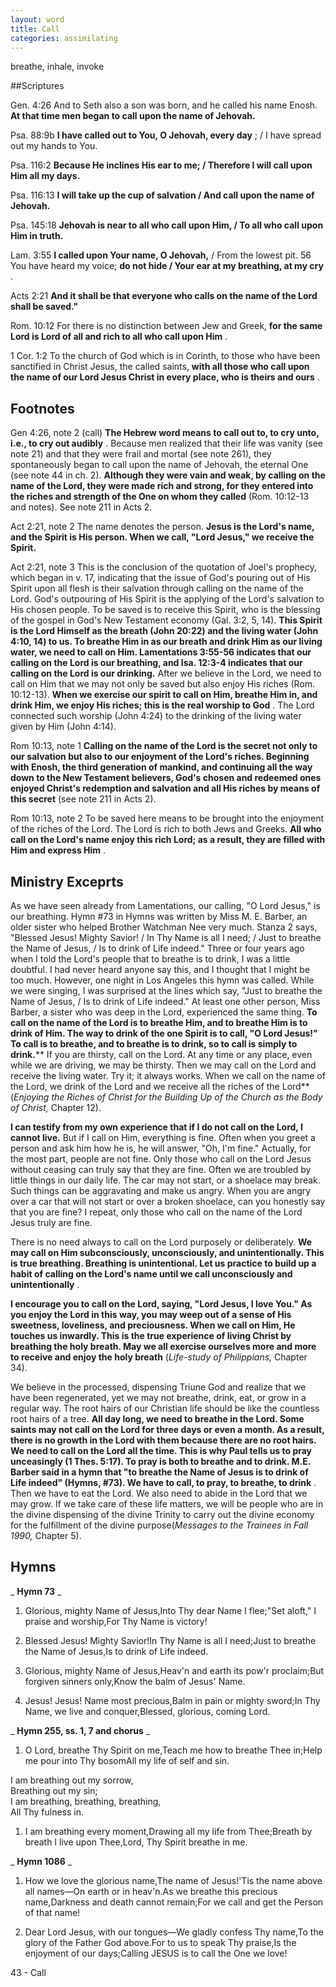 ```yaml
---
layout: word
title: Call
categories: assimilating
---
```


breathe, inhale, invoke

##Scriptures

Gen. 4:26 And to Seth also a son was born, and he called his name Enosh. **At that time men began to call upon the name of Jehovah.**

Psa. 88:9b **I have called out to You, O Jehovah, every day** ; / I have spread out my hands to You.

Psa. 116:2 **Because He inclines His ear to me; / Therefore I will call upon Him all my days.**

Psa. 116:13 **I will take up the cup of salvation / And call upon the name of Jehovah.**

Psa. 145:18 **Jehovah is near to all who call upon Him, / To all who call upon Him in truth.**

Lam. 3:55 **I called upon Your name, O Jehovah,** / From the lowest pit. 56 You have heard my voice; **do not hide / Your ear at my breathing, at my cry** .

Acts 2:21 **And it shall be that everyone who calls on the name of the Lord shall be saved."**

Rom. 10:12 For there is no distinction between Jew and Greek, **for the same Lord is Lord of all and rich to all who call upon Him** .

1 Cor. 1:2 To the church of God which is in Corinth, to those who have been sanctified in Christ Jesus, the called saints, **with all those who call upon the name of our Lord Jesus Christ in every place, who is theirs and ours** .

## Footnotes

Gen 4:26, note 2 (call) **The Hebrew word means to call out to, to cry unto, i.e., to cry out audibly** . Because men realized that their life was vanity (see note 21) and that they were frail and mortal (see note 261), they spontaneously began to call upon the name of Jehovah, the eternal One (see note 44 in ch. 2). **Although they were vain and weak, by calling on the name of the Lord, they were made rich and strong, for they entered into the riches and strength of the One on whom they called** (Rom. 10:12-13 and notes). See note 211 in Acts 2.

Act 2:21, note 2 The name denotes the person. **Jesus is the Lord's name, and the Spirit is His person. When we call, "Lord Jesus," we receive the Spirit.**

Act 2:21, note 3 This is the conclusion of the quotation of Joel's prophecy, which began in v. 17, indicating that the issue of God's pouring out of His Spirit upon all flesh is their salvation through calling on the name of the Lord. God's outpouring of His Spirit is the applying of the Lord's salvation to His chosen people. To be saved is to receive this Spirit, who is the blessing of the gospel in God's New Testament economy (Gal. 3:2, 5, 14). **This Spirit is the Lord Himself as the breath (John 20:22) and the living water (John 4:10, 14) to us. To breathe Him in as our breath and drink Him as our living water, we need to call on Him. Lamentations 3:55-56 indicates that our calling on the Lord is our breathing, and Isa. 12:3-4 indicates that our calling on the Lord is our drinking.** After we believe in the Lord, we need to call on Him that we may not only be saved but also enjoy His riches (Rom. 10:12-13). **When we exercise our spirit to call on Him, breathe Him in, and drink Him, we enjoy His riches; this is the real worship to God** . The Lord connected such worship (John 4:24) to the drinking of the living water given by Him (John 4:14).

Rom 10:13, note 1 **Calling on the name of the Lord is the secret not only to our salvation but also to our enjoyment of the Lord's riches. Beginning with Enosh, the third generation of mankind, and continuing all the way down to the New Testament believers, God's chosen and redeemed ones enjoyed Christ's redemption and salvation and all His riches by means of this secret** (see note 211 in Acts 2).

Rom 10:13, note 2 To be saved here means to be brought into the enjoyment of the riches of the Lord. The Lord is rich to both Jews and Greeks. **All who call on the Lord's name enjoy this rich Lord; as a result, they are filled with Him and express Him** .

## Ministry Exceprts

As we have seen already from Lamentations, our calling, "O Lord Jesus," is our breathing. Hymn #73 in Hymns was written by Miss M. E. Barber, an older sister who helped Brother Watchman Nee very much. Stanza 2 says, "Blessed Jesus! Mighty Savior! / In Thy Name is all I need; / Just to breathe the Name of Jesus, / Is to drink of Life indeed." Three or four years ago when I told the Lord's people that to breathe is to drink, I was a little doubtful. I had never heard anyone say this, and I thought that I might be too much. However, one night in Los Angeles this hymn was called. While we were singing, I was surprised at the lines which say, "Just to breathe the Name of Jesus, / Is to drink of Life indeed." At least one other person, Miss Barber, a sister who was deep in the Lord, experienced the same thing. **To call on the name of the Lord is to breathe Him, and to breathe Him is to drink of Him. The way to drink of the one Spirit is to call, "O Lord Jesus!" To call is to breathe, and to breathe is to drink, so to call is simply to drink.**** If you are thirsty, call on the Lord. At any time or any place, even while we are driving, we may be thirsty. Then we may call on the Lord and receive the living water. Try it; it always works. When we call on the name of the Lord, we drink of the Lord and we receive all the riches of the Lord** (_Enjoying the Riches of Christ for the Building Up of the Church as the Body of Christ,_ Chapter 12).

**I can testify from my own experience that if I do not call on the Lord, I cannot live.** But if I call on Him, everything is fine. Often when you greet a person and ask him how he is, he will answer, "Oh, I'm fine." Actually, for the most part, people are not fine. Only those who call on the Lord Jesus without ceasing can truly say that they are fine. Often we are troubled by little things in our daily life. The car may not start, or a shoelace may break. Such things can be aggravating and make us angry. When you are angry over a car that will not start or over a broken shoelace, can you honestly say that you are fine? I repeat, only those who call on the name of the Lord Jesus truly are fine.

There is no need always to call on the Lord purposely or deliberately. **We may call on Him subconsciously, unconsciously, and unintentionally. This is true breathing. Breathing is unintentional. Let us practice to build up a habit of calling on the Lord's name until we call unconsciously and unintentionally** .

**I encourage you to call on the Lord, saying, "Lord Jesus, I love You." As you enjoy the Lord in this way, you may weep out of a sense of His sweetness, loveliness, and preciousness. When we call on Him, He touches us inwardly. This is the true experience of living Christ by breathing the holy breath. May we all exercise ourselves more and more to receive and enjoy the holy breath** (_Life-study of Philippians,_ Chapter 34).

We believe in the processed, dispensing Triune God and realize that we have been regenerated, yet we may not breathe, drink, eat, or grow in a regular way. The root hairs of our Christian life should be like the countless root hairs of a tree. **All day long, we need to breathe in the Lord. Some saints may not call on the Lord for three days or even a month. As a result, there is no growth in the Lord with them because there are no root hairs. We need to call on the Lord all the time. This is why Paul tells us to pray unceasingly (1 Thes. 5:17). To pray is both to breathe and to drink. M.E. Barber said in a hymn that "to breathe the Name of Jesus is to drink of Life indeed" (Hymns, #73). We have to call, to pray, to breathe, to drink** . Then we have to eat the Lord. We also need to abide in the Lord that we may grow. If we take care of these life matters, we will be people who are in the divine dispensing of the divine Trinity to carry out the divine economy for the fulfillment of the divine purpose(_Messages to the Trainees in Fall 1990,_ Chapter 5).

## Hymns

_ **Hymn 73** _

1. Glorious, mighty Name of Jesus,Into Thy dear Name I flee;"Set aloft," I praise and worship,For Thy Name is victory!

1. Blessed Jesus! Mighty Savior!In Thy Name is all I need;Just to breathe the Name of Jesus,Is to drink of Life indeed.

1. Glorious, mighty Name of Jesus,Heav'n and earth its pow'r proclaim;But forgiven sinners only,Know the balm of Jesus' Name.

1. Jesus! Jesus! Name most precious,Balm in pain or mighty sword;In Thy Name, we live and conquer,Blessed, glorious, coming Lord.

_ **Hymn 255, ss. 1, 7 and chorus** _

1. O Lord, breathe Thy Spirit on me,Teach me how to breathe Thee in;Help me pour into Thy bosomAll my life of self and sin.

I am breathing out my sorrow,  
Breathing out my sin;  
I am breathing, breathing, breathing,  
All Thy fulness in.

1. I am breathing every moment,Drawing all my life from Thee;Breath by breath I live upon Thee,Lord, Thy Spirit breathe in me.

_ **Hymn 1086** _

1. How we love the glorious name,The name of Jesus!'Tis the name above all names—On earth or in heav'n.As we breathe this precious name,Darkness and death cannot remain;For we call and get the Person of that name!

1. Dear Lord Jesus, with our tongues—We gladly confess Thy name,To the glory of the Father God above.For to us to speak Thy praise,Is the enjoyment of our days;Calling JESUS is to call the One we love!

43 - Call
